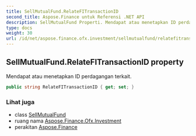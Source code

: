 ```yaml
---
title: SellMutualFund.RelateFITransactionID
second_title: Aspose.Finance untuk Referensi .NET API
description: SellMutualFund Properti. Mendapat atau menetapkan ID perdagangan terkait.
type: docs
weight: 30
url: /id/net/aspose.finance.ofx.investment/sellmutualfund/relatefitransactionid/
---
```

## SellMutualFund.RelateFITransactionID property

Mendapat atau menetapkan ID perdagangan terkait.

```csharp
public string RelateFITransactionID { get; set; }
```

### Lihat juga

* class [SellMutualFund](../)
* ruang nama [Aspose.Finance.Ofx.Investment](../../sellmutualfund/)
* perakitan [Aspose.Finance](../../../)


